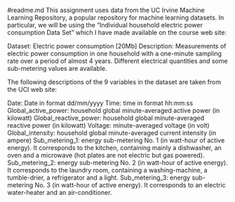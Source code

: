 #readme.md
This assignment uses data from the UC Irvine Machine Learning Repository, 
a popular repository for machine learning datasets. 
In particular, we will be using the “Individual household electric power consumption Data Set” 
which I have made available on the course web site:
  
Dataset: Electric power consumption [20Mb]
Description: Measurements of electric power consumption in one household with a one-minute sampling 
rate over a period of almost 4 years. Different electrical quantities and some sub-metering values are available.

The following descriptions of the 9 variables in the dataset are taken from the UCI web site:
  
Date: Date in format dd/mm/yyyy
Time: time in format hh:mm:ss
Global_active_power: household global minute-averaged active power (in kilowatt)
Global_reactive_power: household global minute-averaged reactive power (in kilowatt)
Voltage: minute-averaged voltage (in volt)
Global_intensity: household global minute-averaged current intensity (in ampere)
Sub_metering_1: energy sub-metering No. 1 (in watt-hour of active energy). 
It corresponds to the kitchen, containing mainly a dishwasher, an oven and 
a microwave (hot plates are not electric but gas powered).
Sub_metering_2: energy sub-metering No. 2 (in watt-hour of active energy). 
It corresponds to the laundry room, containing a washing-machine, a tumble-drier, a refrigerator and a light.
Sub_metering_3: energy sub-metering No. 3 (in watt-hour of active energy). 
It corresponds to an electric water-heater and an air-conditioner.
